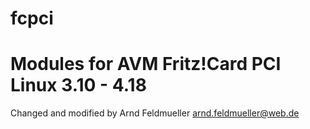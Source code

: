 # fcpci
# Modules for AVM Fritz!Card PCI Linux 3.10 - 4.18

Changed and modified by Arnd Feldmueller <arnd.feldmueller@web.de>
